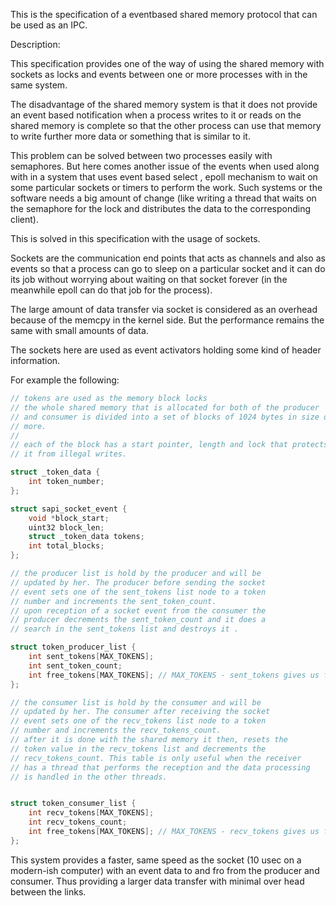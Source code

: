 This is the specification of a eventbased shared memory protocol that can be used as an IPC.

Description:

This specification provides one of the way of using the shared memory with sockets as locks and events between one or more processes
with in the same system.

The disadvantage of the shared memory system is that it does not provide an event based notification when a process writes to it or
reads on the shared memory is complete so that the other process can use that memory to write further more data or something that
is similar to it.

This problem can be solved between two processes easily with semaphores. But here comes another issue of the events when used
along with in a system that uses event based select , epoll mechanism to wait on some particular sockets or timers to perform
the work. Such systems or the software needs a big amount of change (like writing a thread that waits on the semaphore for the
lock and distributes the data to the corresponding client).

This is solved in this specification with the usage of sockets.

Sockets are the communication end points that acts as channels and also as events so that a process can go to sleep on a particular
socket and it can do its job without worrying about waiting on that socket forever (in the meanwhile epoll can do that job for
the process).

The large amount of data transfer via socket is considered as an overhead because of the memcpy in the kernel side. But the performance
remains the same with small amounts of data.

The sockets here are used as event activators holding some kind of header information.

For example the following:

```C
// tokens are used as the memory block locks
// the whole shared memory that is allocated for both of the producer
// and consumer is divided into a set of blocks of 1024 bytes in size or
// more.
//
// each of the block has a start pointer, length and lock that protects
// it from illegal writes.

struct _token_data {
    int token_number;
};

struct sapi_socket_event {
    void *block_start;
    uint32 block_len;
    struct _token_data tokens;
    int total_blocks;
};

// the producer list is hold by the producer and will be
// updated by her. The producer before sending the socket
// event sets one of the sent_tokens list node to a token
// number and increments the sent_token_count.
// upon reception of a socket event from the consumer the
// producer decrements the sent_token_count and it does a
// search in the sent_tokens list and destroys it .

struct token_producer_list {
    int sent_tokens[MAX_TOKENS];
    int sent_token_count;
    int free_tokens[MAX_TOKENS]; // MAX_TOKENS - sent_tokens gives us free tokens
};

// the consumer list is hold by the consumer and will be
// updated by her. The consumer after receiving the socket
// event sets one of the recv_tokens list node to a token
// number and increments the recv_tokens_count.
// after it is done with the shared memory it then, resets the
// token value in the recv_tokens list and decrements the
// recv_tokens_count. This table is only useful when the receiver
// has a thread that performs the reception and the data processing
// is handled in the other threads.


struct token_consumer_list {
    int recv_tokens[MAX_TOKENS];
    int recv_tokens_count;
    int free_tokens[MAX_TOKENS]; // MAX_TOKENS - recv_tokens gives us free tokens
};
```

This system provides a faster, same speed as the socket (10 usec on a modern-ish computer) with an event data to and fro from the
producer and consumer. Thus providing a larger data transfer with minimal over head between the links.
